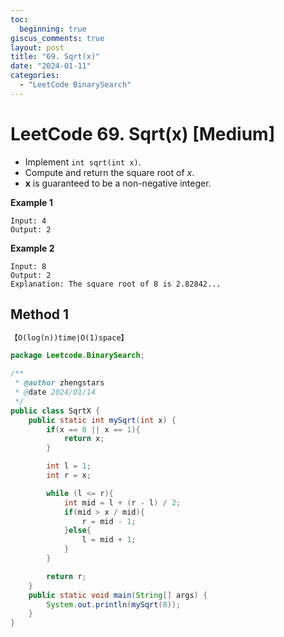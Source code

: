 ```yaml
---
toc:
  beginning: true
giscus_comments: true
layout: post
title: "69. Sqrt(x)"
date: "2024-01-11"
categories:
  - "LeetCode BinarySearch"
---
```


# LeetCode 69. Sqrt(x) [Medium]

- Implement `int sqrt(int x)`.
- Compute and return the square root of *x*.
- **x** is guaranteed to be a non-negative integer.

**Example 1**

```
Input: 4
Output: 2
```

**Example 2**

```
Input: 8
Output: 2
Explanation: The square root of 8 is 2.82842...
```



## Method 1

```tex
【O(log(n))time∣O(1)space】
```

```java
package Leetcode.BinarySearch;

/**
 * @author zhengstars
 * @date 2024/01/14
 */
public class SqrtX {
    public static int mySqrt(int x) {
        if(x == 0 || x == 1){
            return x;
        }

        int l = 1;
        int r = x;

        while (l <= r){
            int mid = l + (r - l) / 2;
            if(mid > x / mid){
                r = mid - 1;
            }else{
                l = mid + 1;
            }
        }

        return r;
    }
    public static void main(String[] args) {
        System.out.println(mySqrt(8));
    }
}

```















